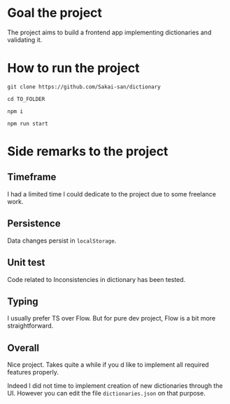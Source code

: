 # Goal the project

The project aims to build a frontend app implementing dictionaries and validating it.

# How to run the project

`git clone https://github.com/Sakai-san/dictionary`

`cd TO_FOLDER`

`npm i`

`npm run start`

# Side remarks to the project

## Timeframe

I had a limited time I could dedicate to the project due to some freelance work.

## Persistence

Data changes persist in `localStorage`.

## Unit test

Code related to Inconsistencies in dictionary has been tested.

## Typing

I usually prefer TS over Flow. But for pure dev project, Flow is a bit more straightforward.

## Overall

Nice project. Takes quite a while if you d like to implement all required features properly.

Indeed I did not time to implement creation of new dictionaries through the UI. However you can edit the file `dictionaries.json` on that purpose.
